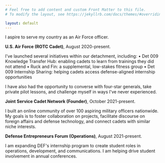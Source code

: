 ```yaml
---
# Feel free to add content and custom Front Matter to this file.
# To modify the layout, see https://jekyllrb.com/docs/themes/#overriding-theme-defaults

layout: default
---
```

I aspire to serve my country as an Air Force officer.

**U.S. Air Force (ROTC Cadet)**, August 2020-present.

I've launched several initiatives within our detachment, including:
 • Det 009 Knowledge Transfer Hub: enabling cadets to learn from trainings they did not attend
 • Ruck and Fin: a supplemental, low-stakes fitness group
 • Det 009 Internship Sharing: helping cadets access defense-aligned internship opportunities

I have also had the opportunity to converse with four-star generals, take private pilot lessons, and challenge myself in ways I've never experienced.

**Joint Service Cadet Network (Founder)**, October 2021-present.

I built an online community of over 100 aspiring military officers nationwide. My goals is to foster collaboration on projects, facilitate discourse on foreign affairs and defense technology, and connect cadets with similar niche interests.

**Defense Entrepreneurs Forum (Operations)**, August 2021-present.

I am expanding DEF's internship program to create student roles in operations, development, and communications. I am helping drive student involvement in annual conferences.
